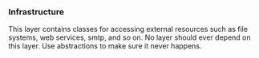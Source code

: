 ### Infrastructure

This layer contains classes for accessing external resources such as file systems, web services, smtp, and so on. No layer should ever depend on this layer. Use abstractions to make sure it never happens.
